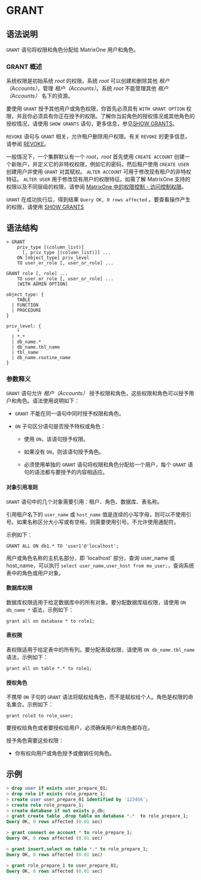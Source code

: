 # **GRANT**

## **语法说明**

`GRANT` 语句将权限和角色分配给 MatrixOne 用户和角色。

### GRANT 概述

系统权限是初始系统 *root* 的权限。系统 *root* 可以创建和删除其他 *租户（Accounts）*，管理 *租户（Accounts）*。系统 *root* 不能管理其他 *租户（Accounts）* 名下的资源。

要使用 `GRANT` 授予其他用户或角色权限，你首先必须具有 `WITH GRANT OPTION` 权限，并且你必须具有你正在授予的权限。了解你当前角色的授权情况或其他角色的授权情况，请使用 `SHOW GRANTS` 语句，更多信息，参见[SHOW GRANTS](show-grants.md)。

`REVOKE` 语句与 `GRANT` 相关，允许租户删除用户权限。有关 `REVOKE` 的更多信息，请参阅 [REVOKE](revoke.md)。

一般情况下，一个集群默认有一个 *root*，*root* 首先使用 `CREATE ACCOUNT` 创建一个新账户，并定义它的非特权权限，例如它的密码，然后租户使用 `CREATE USER` 创建用户并使用 `GRANT` 对其赋权。 `ALTER ACCOUNT` 可用于修改现有租户的非特权特征。 `ALTER USER` 用于修改现有用户的权限特征。如需了解 MatrixOne 支持的权限以及不同层级的权限，请参阅 [MatrixOne 中的权限控制 - 访问控制权限](../../../Security/access-control.md)。

`GRANT` 在成功执行后，得到结果 `Query OK, 0 rows affected` 。要查看操作产生的权限，请使用 [SHOW GRANTS](show-grants.md)

## **语法结构**

```
> GRANT
    priv_type [(column_list)]
      [, priv_type [(column_list)]] ...
    ON [object_type] priv_level
    TO user_or_role [, user_or_role] ...

GRANT role [, role] ...
    TO user_or_role [, user_or_role] ...
    [WITH ADMIN OPTION]

object_type: {
    TABLE
  | FUNCTION
  | PROCEDURE
}

priv_level: {
    *
  | *.*
  | db_name.*
  | db_name.tbl_name
  | tbl_name
  | db_name.routine_name
}
```

### 参数释义

`GRANT` 语句允许 *租户（Accounts）* 授予权限和角色，这些权限和角色可以授予用户和角色。语法使用说明如下：

- `GRANT` 不能在同一语句中同时授予权限和角色。

- `ON` 子句区分语句是否授予特权或角色：

   + 使用 `ON`，该语句授予权限。

   + 如果没有 `ON`，则该语句授予角色。

   + 必须使用单独的 `GRANT` 语句将权限和角色分配给一个用户，每个 `GRANT` 语句的语法都与要授予的内容相适应。

#### 对象引用准则

`GRANT` 语句中的几个对象需要引用：租户、角色、数据库、表名称。

引用租户名下的 `user_name` 或 `host_name` 值是连续的小写字母，则可以不使用引号。如果名称区分大小写或有空格，则需要使用引号。不允许使用通配符。

示例如下：

```
GRANT ALL ON db1.* TO 'user1'@'localhost';
```

用户或角色名称的主机名部分，即 'localhost' 部分，查询 user_name 或 host_name，可以执行 `select user_name,user_host from mo_user;`，查询系统表中的角色或用户对象。

#### 数据库权限

数据库权限适用于给定数据库中的所有对象。要分配数据库级权限，请使用 `ON db_name *` 语法，示例如下：

```
grant all on database * to role1;
```

#### 表权限

表权限适用于给定表中的所有列。要分配表级权限，请使用 `ON db_name.tbl_name` 语法，示例如下：

```
grant all on table *.* to role1;
```

#### 授权角色

不携带 `ON` 子句的 `GRANT` 语法将赋权给角色，而不是赋权给个人。角色是权限的命名集合。示例如下：

```
grant role3 to role_user;
```

要授权给角色或者要授权给用户，必须确保用户和角色都存在。

授予角色需要这些权限：

- 你有权向用户或角色授予或撤销任何角色。

## **示例**

```sql
> drop user if exists user_prepare_01;
> drop role if exists role_prepare_1;
> create user user_prepare_01 identified by '123456';
> create role role_prepare_1;
> create database if not exists p_db;
> grant create table ,drop table on database *.*  to role_prepare_1;
Query OK, 0 rows affected (0.01 sec)

> grant connect on account * to role_prepare_1;
Query OK, 0 rows affected (0.01 sec)

> grant insert,select on table *.* to role_prepare_1;
Query OK, 0 rows affected (0.01 sec)

> grant role_prepare_1 to user_prepare_01;
Query OK, 0 rows affected (0.01 sec)
```
